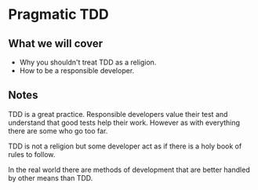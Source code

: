 # Pragmatic TDD

## What we will cover

- Why you shouldn't treat TDD as a religion.
- How to be a responsible developer.

## Notes

TDD is a great practice.
Responsible developers value their test and understand that good tests help their work.
However as with everything there are some who go too far.

TDD is not a religion but some developer act as if there is a holy book of rules to follow.

In the real world there are methods of development that are better handled by other means than TDD.
